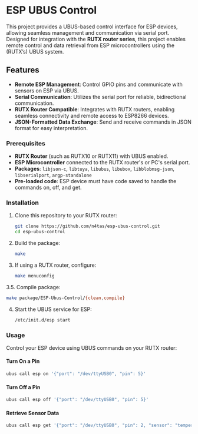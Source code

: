 # ESP UBUS Control

This project provides a UBUS-based control interface for ESP devices, allowing seamless management and communication via serial port. Designed for integration with the **RUTX router series**, this project enables remote control and data retrieval from ESP microcontrollers using the (RUTX’s) UBUS system.

## Features

- **Remote ESP Management**: Control GPIO pins and communicate with sensors on ESP via UBUS.
- **Serial Communication**: Utilizes the serial port for reliable, bidirectional communication.
- **RUTX Router Compatible**: Integrates with RUTX routers, enabling seamless connectivity and remote access to ESP8266 devices.
- **JSON-Formatted Data Exchange**: Send and receive commands in JSON format for easy interpretation.
  
### Prerequisites

- **RUTX Router** (such as RUTX10 or RUTX11) with UBUS enabled.
- **ESP Microcontroller** connected to the RUTX router's or PC's serial port.
- **Packages**: `libjson-c`, `libtuya`, `libubus`, `libubox`, `libblobmsg-json`, `libserialport`, `argp-standalone`
- **Pre-loaded code**: ESP device must have code saved to handle the commands on, off, and get.
  
### Installation

1. Clone this repository to your RUTX router:
   ```bash
   git clone https://github.com/n4tas/esp-ubus-control.git
   cd esp-ubus-control
   ```

2. Build the package:
   ```bash
   make
   ```

3. If using a RUTX router, configure:
    ```bash
    make menuconfig
    ```
3.5. Compile package:
   ```bash
   make package/ESP-Ubus-Control/{clean,compile}
   ```

4. Start the UBUS service for ESP:
   ```bash
   /etc/init.d/esp start
   ```

### Usage

Control your ESP device using UBUS commands on your RUTX router:

#### Turn On a Pin
```bash
ubus call esp on '{"port": "/dev/ttyUSB0", "pin": 5}'
```

#### Turn Off a Pin
```bash
ubus call esp off '{"port": "/dev/ttyUSB0", "pin": 5}'
```

#### Retrieve Sensor Data
```bash
ubus call esp get '{"port": "/dev/ttyUSB0", "pin": 2, "sensor": "temperature", "model": "DHT11"}'
```